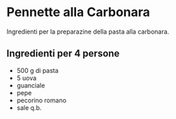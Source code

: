 # Pennette alla Carbonara

Ingredienti per la preparazine della pasta alla carbonara.

## Ingredienti per 4 persone

* 500 g di pasta
* 5 uova
* guanciale
* pepe
* pecorino romano
* sale q.b.

